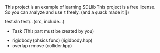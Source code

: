 ﻿This project is an example of learning SDLlib
This project is a free license.
So you can analyze and use it freely.
(and a quack made it 👀)

test.sln
test/...(src, include...)


* Task (This part must be created by you)
- rigidbody (phsics func) (rigidbody.hpp)
- overlap remove (collider.hpp)
